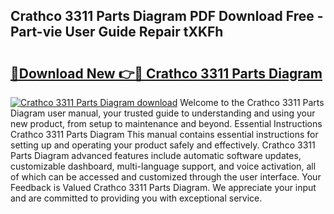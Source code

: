 ## Crathco 3311 Parts Diagram PDF Download Free - Part-vie User Guide Repair tXKFh

# <h2><a href="http://dfrbnj.blite.top/?on=Crathco+3311+Parts+Diagram">🔗Download New 👉🔴 Crathco 3311 Parts Diagram</a></h2>

[![Crathco 3311 Parts Diagram download](https://i.imgur.com/lujVjoI.png)](http://dfrbnj.blite.top/?on=Crathco+3311+Parts+Diagram)
Welcome to the Crathco 3311 Parts Diagram user manual, your trusted guide to understanding and using your new product, from setup to maintenance and beyond. Essential Instructions Crathco 3311 Parts Diagram This manual contains essential instructions for setting up and operating your product safely and effectively. Crathco 3311 Parts Diagram advanced features include automatic software updates, customizable dashboard, multi-language support, and voice activation, all of which can be accessed and customized through the user interface. Your Feedback is Valued Crathco 3311 Parts Diagram. We appreciate your input and are committed to providing you with exceptional service.
